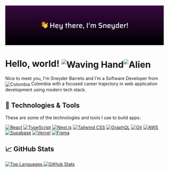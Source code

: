 ![Header](https://raw.githubusercontent.com/sneyderdev/sneyderdev/master/github-header.png)

# Hello, world! <img align="center" src="https://raw.githubusercontent.com/Tarikul-Islam-Anik/Animated-Fluent-Emojis/master/Emojis/Hand%20gestures/Waving%20Hand.png" alt="Waving Hand" width="32" height="32" /><img align="center" src="https://raw.githubusercontent.com/Tarikul-Islam-Anik/Animated-Fluent-Emojis/master/Emojis/Smilies/Alien.png" alt="Alien" width="32" height="32" />

Nice to meet you, I'm Sneyder Barreto and I'm a Software Developer from <img align="center" src="https://flagcdn.com/co.svg" width="16px" height="12px" alt="Colombia" /> Colombia with a focused career trajectory in web application development using modern tech stack.

## 🔨 Technologies & Tools

These are some of the technologies and tools I use to build apps:

[![React](https://skillicons.dev/icons?i=react)](https://react.dev/) [![TypeScript](https://skillicons.dev/icons?i=ts)](https://www.typescriptlang.org/) [![Next.js](https://skillicons.dev/icons?i=nextjs)](https://nextjs.org/) [![Tailwind CSS](https://skillicons.dev/icons?i=tailwind)](https://tailwindcss.com/) [![GraphQL](https://skillicons.dev/icons?i=graphql)](https://graphql.org/) [![Git](https://skillicons.dev/icons?i=git)](https://git-scm.com/) [![AWS](https://skillicons.dev/icons?i=aws)](https://aws.amazon.com/) [![Supabase](https://skillicons.dev/icons?i=supabase)](https://supabase.com/) [![Vercel](https://skillicons.dev/icons?i=vercel)](https://vercel.com/) [![Figma](https://skillicons.dev/icons?i=figma)](https://figma.com/)

## 📈 GitHub Stats

<a href="https://github.com/sneyderdev/sneyderdev">
  <img align="center" src="https://github-readme-stats.vercel.app/api/top-langs/?username=sneyderdev&show_icons=true&title_color=fff&bg_color=90,3a0943,000&text_color=fff&icon_color=c435e8&hide_border=true&langs_count=3" alt="Top Languages" />
  <img align="center" src="https://github-readme-stats.vercel.app/api?username=sneyderdev&show_icons=true&title_color=fff&bg_color=90,3a0943,000&text_color=fff&icon_color=c435e8&hide_border=true" alt="GitHub Stats" />
</a>
